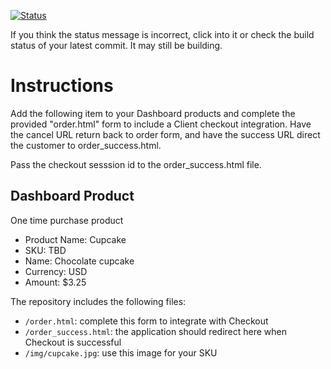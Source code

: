 [![Status](https://img.shields.io/badge/status-SUBMITTABLE%20COMMIT:%20815be2f9358a3c3a324315415ff89b4c0860e686-brightgreen.svg)](https://github.com/andremcb/bakery_scaffold_AApE3fQi8zR0pcdo/commit/815be2f9358a3c3a324315415ff89b4c0860e686)







































































































































































If you think the status message is incorrect, click into it or check the build status of your latest commit. It may still be building.

# Instructions 

Add the following item to your Dashboard products and complete the provided "order.html" form to include a Client checkout integration. Have the cancel URL return back to order form, and have the success URL direct the customer to order_success.html. 

Pass the checkout sesssion id to the order_success.html file.

## Dashboard Product
One time purchase product
* Product Name: Cupcake
* SKU: TBD
* Name: Chocolate cupcake
* Currency: USD
* Amount: $3.25

The repository includes the following files:
* `/order.html`: complete this form to integrate with Checkout
* `/order_success.html`: the application should redirect here when Checkout is successful
* `/img/cupcake.jpg`: use this image for your SKU

